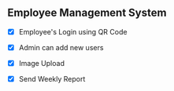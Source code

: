 ## Employee Management System

- [x] Employee's Login using QR Code
- [x] Admin can add new users
- [x] Image Upload
- [x] Send Weekly Report



